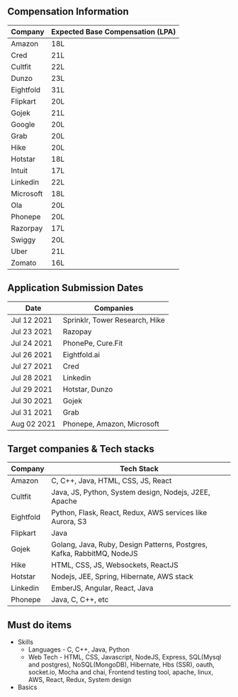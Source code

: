 ## Compensation Information
Company                 |  Expected Base Compensation (LPA)
----------------------- | ---------------------------------
Amazon                  |        18L
Cred                    |        21L
Cultfit                 |        22L
Dunzo                   |        23L
Eightfold               |        31L
Flipkart                |        20L
Gojek                   |        21L
Google                  |        20L
Grab                    |        20L
Hike                    |        20L
Hotstar                 |        18L
Intuit                  |        17L
Linkedin                |        22L
Microsoft               |        18L
Ola                     |        20L
Phonepe                 |        20L
Razorpay                |        17L
Swiggy                  |        20L
Uber                    |        21L
Zomato                  |        16L


## Application Submission Dates
Date              |       Companies
----------------- | --------------------------------
Jul 12 2021       | Sprinklr, Tower Research, Hike
Jul 23 2021       | Razopay
Jul 24 2021       | PhonePe, Cure.Fit
Jul 26 2021       | Eightfold.ai
Jul 27 2021       | Cred
Jul 28 2021       | Linkedin
Jul 29 2021       | Hotstar, Dunzo
Jul 30 2021       | Gojek
Jul 31 2021       | Grab
Aug 02 2021       | Phonepe, Amazon, Microsoft

## Target companies & Tech stacks
Company           | Tech Stack
----------------- | --------------------------
Amazon            | C, C++, Java, HTML, CSS, JS, React
Cultfit           | Java, JS, Python, System design, Nodejs, J2EE, Apache
Eightfold         | Python, Flask, React, Redux, AWS services like Aurora, S3
Flipkart          | Java
Gojek             | Golang, Java, Ruby, Design Patterns, Postgres, Kafka, RabbitMQ, NodeJS
Hike              | HTML, CSS, JS, Websockets, ReactJS
Hotstar           | Nodejs, JEE, Spring, Hibernate, AWS stack
Linkedin          | EmberJS, Angular, React, Java
Phonepe           | Java, C, C++, etc

## Must do items
* Skills
  * Languages - C, C++, Java, Python
  * Web Tech - HTML, CSS, Javascript, NodeJS, Express, SQL(Mysql and postgres), NoSQL(MongoDB), Hibernate, Hbs (SSR), oauth, socket.io, Mocha and chai, Frontend testing tool, apache, linux, AWS, React, Redux, System design
* Basics